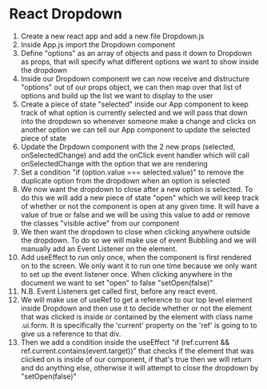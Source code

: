 # React Dropdown

1. Create a new react app and add a new file Dropdown.js 
2. Inside App.js import the Dropdown component
3. Define "options" as an array of objects and pass it down to Dropdown as props, that will specify what different options we want to show inside the dropdown 
4. Inside our Dropdown component we can now receive and distructure "options" out of our props object, we can then map over that list of options and build up the list we want to display to the user
5. Create a piece of state "selected" inside our App component to keep track of what option is currently selected and we will pass that down into the dropdown so whenever someone make a change and clicks on another option we can tell our App component to update the selected piece of state
6. Update the Drpdown component with the 2 new props (selected, onSelectedChange) and add the onClick event handler which will call onSelectedChange with the option that we are rendering
7. Set a condition "if (option.value === selected.value)" to remove the duplicate option from the dropdown when an option is selected
8. We now want the dropdown to close after a new option is selected. To do this we will add a new piece of state "open" which we will keep track of whether or not the component is open at any given time. It will have a value of true or false and we will be using this value to add or remove the classes "visible active" from our component 
9. We then want the dropdown to close when clicking anywhere outside the dropdown. To do so we will make use of event Bubbling and we will manually add an Event Listener on the <body> element. 
10. Add useEffect to run only once, when the component is first rendered on to the screen. We only want it to run one time because we only want to set up the event listener once. When clicking anywhere in the document we want to set "open" to false "setOpen(false)"
11. N.B. Event Listeners get called first, before any react event. 
12. We will make use of useRef to get a reference to our top level element inside Dropdown and then use it to decide whether or not the element that was clicked is inside or contained by the element with class name .ui.form. It is specifically the 'current' property on the 'ref' is going to to give us a reference to that div.
13. Then we add a condition inside the useEffect "if (ref.current && ref.current.contains(event.target))" that checks if the element that was clicked on is inside of our component, if that's true then we will return and do anything else, otherwise it will attempt to close the dropdown by "setOpen(false)"
